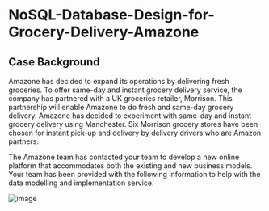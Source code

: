 # NoSQL-Database-Design-for-Grocery-Delivery-Amazone

## Case Background
Amazone has decided to expand its operations by delivering fresh groceries. To offer same-day and instant grocery delivery service, the company has partnered with a UK groceries retailer, Morrison. This partnership will enable Amazone to do fresh and same-day grocery delivery. Amazone has decided to experiment with same-day and instant grocery delivery using Manchester. Six Morrison grocery stores have been chosen for instant pick-up and delivery by delivery drivers who are Amazon partners.

The Amazone team has contacted your team to develop a new online platform that accommodates both the existing and new business models. Your team has been provided with the following information to help with the data modelling and implementation service.

![image](https://github.com/user-attachments/assets/8fc39d49-1648-41e9-9898-6d67c3ed6930)
